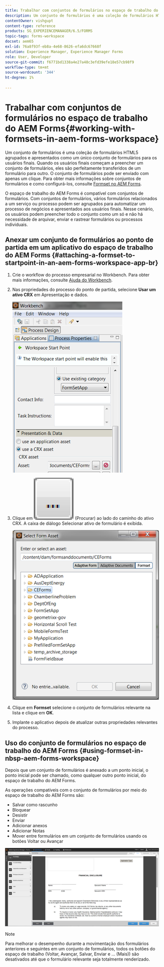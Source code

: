 ```yaml
---
title: Trabalhar com conjuntos de formulários no espaço de trabalho do AEM Forms
description: Um conjunto de formulários é uma coleção de formulários HTML5 agrupados e apresentados como um único conjunto de formulários para os usuários finais. Saiba como trabalhar com conjuntos de formulários no espaço de trabalho do AEM Forms.
contentOwner: vishgupt
content-type: reference
products: SG_EXPERIENCEMANAGER/6.5/FORMS
topic-tags: forms-workspace
docset: aem65
exl-id: 76a8f93f-eb8a-4e68-8626-efa6dc67668f
solution: Experience Manager, Experience Manager Forms
role: User, Developer
source-git-commit: f6771bd1338a4e27a48c3efd39efe18e57cb98f9
workflow-type: tm+mt
source-wordcount: '344'
ht-degree: 1%

---
```


# Trabalhar com conjuntos de formulários no espaço de trabalho do AEM Forms{#working-with-formsets-in-aem-forms-workspace}

Um conjunto de formulários é uma coleção de formulários HTML5 agrupados e apresentados como um único conjunto de formulários para os usuários finais. Quando os usuários finais começam a preencher um conjunto de formulários, eles são perfeitamente transferidos de um formulário para outro. O conjunto de formulários pode ser enviado com apenas um clique. Para obter mais informações sobre conjuntos de formulários e como configurá-los, consulte [Formset no AEM Forms](../../forms/using/formset-in-aem-forms.md).

O espaço de trabalho do AEM Forms é compatível com conjuntos de formulários. Com conjuntos de formulários, vários formulários relacionados a um serviço ou processo podem ser agrupados para automatizar um processo de negócios e apresentados aos usuários finais. Nesse cenário, os usuários podem preencher todo o conjunto como um só e não há necessidade de arquivar, enviar e rastrear formulários ou processos individuais.

## Anexar um conjunto de formulários ao ponto de partida em um aplicativo do espaço de trabalho do AEM Forms {#attaching-a-formset-to-startpoint-in-an-aem-forms-workspace-app-br}

1. Crie o workflow do processo empresarial no Workbench. Para obter mais informações, consulte [Ajuda do Workbench](https://www.adobe.com/go/learn_aemforms_workbench_63).
1. Nas propriedades do processo do ponto de partida, selecione **Usar um ativo CRX** em Apresentação e dados.

   ![1-3](assets/1-3.png)

1. Clique em ![navegar](assets/browse.png) (Procurar) ao lado do caminho do ativo CRX. A caixa de diálogo Selecionar ativo de formulário é exibida.

   ![2-1](assets/2-1.png)

1. Clique em **Formset** selecione o conjunto de formulários relevante na lista e clique em **OK**.

1. Implante o aplicativo depois de atualizar outras propriedades relevantes do processo.

## Uso do conjunto de formulários no espaço de trabalho do AEM Forms {#using-formset-in-nbsp-aem-forms-workspace}

Depois que um conjunto de formulários é anexado a um ponto inicial, o ponto inicial pode ser chamado, como qualquer outro ponto inicial, do espaço de trabalho do AEM Forms.

As operações compatíveis com o conjunto de formulários por meio do espaço de trabalho do AEM Forms são:

* Salvar como rascunho
* Bloquear
* Desistir
* Enviar
* Adicionar anexos
* Adicionar Notas
* Mover entre formulários em um conjunto de formulários usando os botões Voltar ou Avançar

![3-1](assets/3-1.png)

>[!NOTE]
>
>Para melhorar o desempenho durante a movimentação dos formulários anteriores e seguintes em um conjunto de formulários, todos os botões do espaço de trabalho (Voltar, Avançar, Salvar, Enviar e ... (Mais)) são desativados até que o formulário relevante seja totalmente renderizado.
